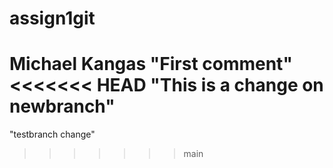 # assign1git
Michael Kangas
"First comment"
<<<<<<< HEAD
"This is a change on newbranch"
=======
"testbranch change"
>>>>>>> main

